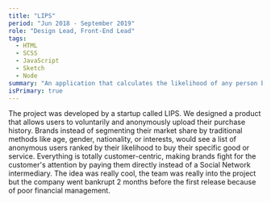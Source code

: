 ```yaml
---
title: "LIPS"
period: "Jun 2018 - September 2019"
role: "Design Lead, Front-End Lead"
tags: 
  - HTML
  - SCSS
  - JavaScript
  - Sketch
  - Node
summary: "An application that calculates the likelihood of any person buying any good or service, given a customer-oriented and anonymous use of their purchase history."
isPrimary: true
---
```

The project was developed by a startup called LIPS. We designed a product that allows users to voluntarily and anonymously upload their purchase history. Brands instead of segmenting their market share by traditional methods like age, gender, nationality, or interests, would see a list of anonymous users ranked by their likelihood to buy their specific good or service. Everything is totally customer-centric, making brands fight for the customer's attention by paying them directly instead of a Social Network intermediary. The idea was really cool, the team was really into the project but the company went bankrupt 2 months before the first release because of poor financial management.